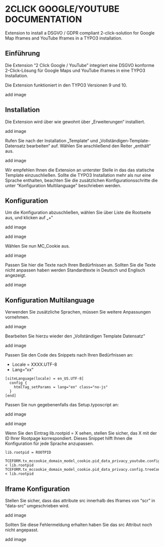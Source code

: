 # 2CLICK GOOGLE/YOUTUBE DOCUMENTATION

Extension to install a DSGVO / GDPR compliant 2-click-solution for Google Map Iframes and YouTube Iframes in a TYPO3 installation. 

## Einführung

Die Extension “2 Click Google / YouTube” integriert eine DSGVO konforme 2-Click-Lösung für Google Maps und YouTube iframes in eine TYPO3 Installation. 

Die Extension funktioniert in den TYPO3 Versionen 9 und 10.

add image

## Installation

Die Extension wird über wie gewohnt über „Erweiterungen“ installiert.

add image

Rufen Sie nach der Installation „Template“ und „Vollständigen-Template-Datensatz bearbeiten“ auf. Wählen Sie anschließend den Reiter „enthält“ aus.

add image

Wir empfehlen Ihnen die Extension an unterster Stelle in das das statische Template einzuschließen.  Sollte die TYPO3 Installation mehr als nur eine Sprache enthalten, beachten Sie die zusätzlichen Konfigurationsschritte die unter “Konfiguration Multilanguage” beschrieben werden.

## Konfiguration

Um die Konfiguration abzuschließen, wählen Sie über Liste die Rootseite aus, und klicken auf „+“ 

add image

add image

Wählen Sie nun MC_Cookie aus.

add image

Passen Sie hier die Texte nach Ihren Bedürfnissen an. Sollten Sie die Texte nicht anpassen haben werden Standardtexte in Deutsch und Englisch angezeigt.

add image

## Konfiguration Multilanguage

Verwenden Sie zusätzliche Sprachen, müssen Sie weitere Anpassungen vornehmen.

add image

Bearbeiten Sie hierzu wieder den „Vollständigen Template Datensatz“

add image

Passen Sie den Code des Snippets nach Ihren Bedürfnissen an:
-	Locale = XXXX.UTF-8
-	Lang=“xx“

```
[siteLanguage(locale) = en_US.UTF-8]
  config {
    htmlTag_setParams = lang="en" class="no-js"
  }
[end]
```
Passen Sie nun gegebenenfalls das Setup.typoscript an:

add image

add image

Wenn Sie den Eintrag  lib.rootpid = X sehen, stellen Sie sicher, das X mit der ID Ihrer Rootpage korrespondiert. 
Dieses Snippet hilft Ihnen die Konfiguration für jede Sprache anzupassen.


```
lib.rootpid = ROOTPID

TCEFORM.tx_mccookie_domain_model_cookie.pid_data_privacy_youtube.config.treeConfig.rootUid < lib.rootpid
TCEFORM.tx_mccookie_domain_model_cookie.pid_data_privacy.config.treeConfig.rootUid < lib.rootpid
```

## Iframe Konfiguration

Stellen Sie sicher, dass das attribute src innerhalb des Iframes von “scr” in “data-src” umgeschrieben wird. 

add image

Sollten Sie diese Fehlermeldung erhalten haben Sie das src Attribut noch nicht angepasst.

add image

